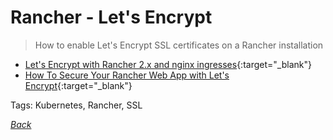 # Rancher - Let's Encrypt

> How to enable Let's Encrypt SSL certificates on a Rancher installation

- [Let's Encrypt with Rancher 2.x and nginx ingresses](https://www.youtube.com/watch?v=xc8Jg9ItDVk){:target="_blank"}
- [How To Secure Your Rancher Web App with Let's Encrypt](https://www.digitalocean.com/community/tutorials/how-to-secure-your-rancher-web-app-with-let-s-encrypt-on-ubuntu-16-04){:target="_blank"}

Tags: Kubernetes, Rancher, SSL

[_Back_](../)
